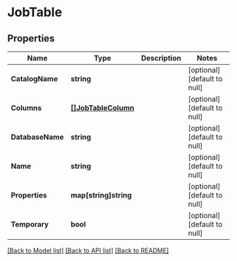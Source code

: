 # JobTable

## Properties
Name | Type | Description | Notes
------------ | ------------- | ------------- | -------------
**CatalogName** | **string** |  | [optional] [default to null]
**Columns** | [**[]JobTableColumn**](JobTableColumn.md) |  | [optional] [default to null]
**DatabaseName** | **string** |  | [optional] [default to null]
**Name** | **string** |  | [optional] [default to null]
**Properties** | **map[string]string** |  | [optional] [default to null]
**Temporary** | **bool** |  | [optional] [default to null]

[[Back to Model list]](../README.md#documentation-for-models) [[Back to API list]](../README.md#documentation-for-api-endpoints) [[Back to README]](../README.md)


